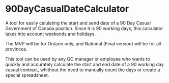 # 90DayCasualDateCalculator
<p>A tool for easily calulating the start and send date of a 90 Day Casual Government of Canada position. Since it is 90 working days, this calculator takes into account weekends and holidays.

The MVP will be for Ontario only, and National (Final version) will be for all provinces.

This tool can be used by any GC manager or employee who wants to quickly and accurately calculate the start and end date of a 90 working day casual contract, whithout the need to manually count the days or create a special spreadsheet.</p>